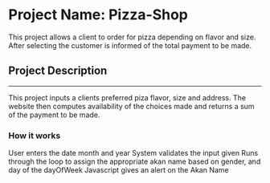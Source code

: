 # Project Name: Pizza-Shop
This project allows a client to order for pizza depending on flavor and size. After selecting the customer is informed of the total payment to be made.
## Project Description
--------------------------------------------------------------
This project inputs a clients preferred piza flavor, size and address. The website then computes availability of the choices made and returns a sum of the payment to be made.

### How it works

User enters the date month and year
System validates the input given
Runs through the loop to assign the appropriate akan name based on gender, and day of the dayOfWeek
Javascript gives an alert on the Akan Name
